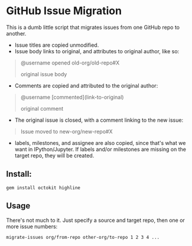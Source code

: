 # GitHub Issue Migration

This is a dumb little script that migrates issues from one GitHub repo to another.

- Issue titles are copied unmodified.
- Issue body links to original, and attributes to original author, like so:

> @username opened old-org/old-repo#X
> 
> original issue body

- Comments are copied and attributed to the original author:

> @username \[commented\](link-to-original)
> 
> original comment

- The original issue is closed, with a comment linking to the new issue:

> Issue moved to new-org/new-repo#X

- labels, milestones, and assignee are also copied, since that's what we want in IPython/Jupyter.
  If labels and/or milestones are missing on the target repo, they will be created.

## Install:

    gem install octokit highline

## Usage

There's not much to it. Just specify a source and target repo, then one or more issue numbers:

    migrate-issues org/from-repo other-org/to-repo 1 2 3 4 ...

